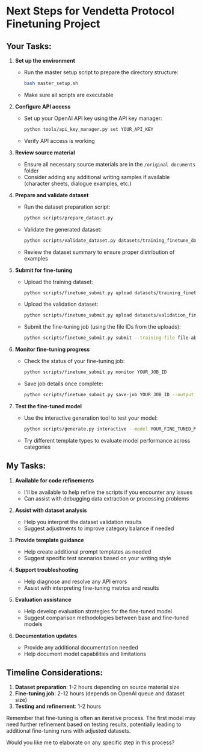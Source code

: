 # Next Steps for Vendetta Protocol Finetuning Project

## Your Tasks:

1. **Set up the environment**
   - Run the master setup script to prepare the directory structure:
     ```bash
     bash master_setup.sh
     ```
   - Make sure all scripts are executable

2. **Configure API access**
   - Set up your OpenAI API key using the API key manager:
     ```bash
     python tools/api_key_manager.py set YOUR_API_KEY
     ```
   - Verify API access is working

3. **Review source material**
   - Ensure all necessary source materials are in the `/original documents` folder
   - Consider adding any additional writing samples if available (character sheets, dialogue examples, etc.)

4. **Prepare and validate dataset**
   - Run the dataset preparation script:
     ```bash
     python scripts/prepare_dataset.py
     ```
   - Validate the generated dataset:
     ```bash
     python scripts/validate_dataset.py datasets/training_finetune_dataset.jsonl --summary
     ```
   - Review the dataset summary to ensure proper distribution of examples

5. **Submit for fine-tuning**
   - Upload the training dataset:
     ```bash
     python scripts/finetune_submit.py upload datasets/training_finetune_dataset.jsonl
     ```
   - Upload the validation dataset:
     ```bash
     python scripts/finetune_submit.py upload datasets/validation_finetune_dataset.jsonl
     ```
   - Submit the fine-tuning job (using the file IDs from the uploads):
     ```bash
     python scripts/finetune_submit.py submit --training-file file-abc123 --validation-file file-def456 --model gpt-3.5-turbo --suffix vendetta-protocol
     ```

6. **Monitor fine-tuning progress**
   - Check the status of your fine-tuning job:
     ```bash
     python scripts/finetune_submit.py monitor YOUR_JOB_ID
     ```
   - Save job details once complete:
     ```bash
     python scripts/finetune_submit.py save-job YOUR_JOB_ID --output output/job_details.json
     ```

7. **Test the fine-tuned model**
   - Use the interactive generation tool to test your model:
     ```bash
     python scripts/generate.py interactive --model YOUR_FINE_TUNED_MODEL_ID
     ```
   - Try different template types to evaluate model performance across categories

## My Tasks:

1. **Available for code refinements**
   - I'll be available to help refine the scripts if you encounter any issues
   - Can assist with debugging data extraction or processing problems

2. **Assist with dataset analysis**
   - Help you interpret the dataset validation results
   - Suggest adjustments to improve category balance if needed

3. **Provide template guidance**
   - Help create additional prompt templates as needed
   - Suggest specific test scenarios based on your writing style

4. **Support troubleshooting**
   - Help diagnose and resolve any API errors
   - Assist with interpreting fine-tuning metrics and results

5. **Evaluation assistance**
   - Help develop evaluation strategies for the fine-tuned model
   - Suggest comparison methodologies between base and fine-tuned models

6. **Documentation updates**
   - Provide any additional documentation needed
   - Help document model capabilities and limitations

## Timeline Considerations:

1. **Dataset preparation**: 1-2 hours depending on source material size
2. **Fine-tuning job**: 2-12 hours (depends on OpenAI queue and dataset size)
3. **Testing and refinement**: 1-2 hours

Remember that fine-tuning is often an iterative process. The first model may need further refinement based on testing results, potentially leading to additional fine-tuning runs with adjusted datasets.

Would you like me to elaborate on any specific step in this process?